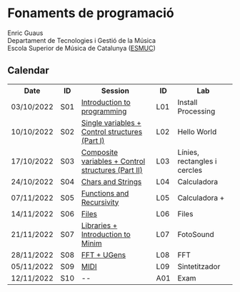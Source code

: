 <h1>Fonaments de programació</h1>
Enric Guaus<br>
Departament de Tecnologies i Gestió de la Música<br>
Escola Superior de Música de Catalunya (<a href="https://www.esmuc.cat/" target="_blank">ESMUC</a>)<br>

<h2>Calendar</h2>

<table>
  <tr>
    <th>Date</th>
    <th>ID</th>
    <th>Session</th>
    <th>ID</th>
    <th>Lab</th>
  </tr>
  <tr>
    <td>03/10/2022</td>
    <td>S01</td>
    <td><a href="https://github.com/enricguaus/programacio/tree/master/session01">Introduction to programming</a></td>
    <td>L01</td>
    <td>Install Processing</td>
  </tr>
  <tr>
    <td>10/10/2022</td>
    <td>S02</td>
    <td><a href="https://github.com/enricguaus/programacio/tree/master/session02">Single variables + Control structures (Part I)</a></td>
    <td>L02</td>
    <td>Hello World</td>
  </tr>
  <tr>
    <td>17/10/2022</td>
    <td>S03</td>
    <td><a href="https://github.com/enricguaus/programacio/tree/master/session03">Composite variables + Control structures (Part II)</a></td>
    <td>L03</td>
    <td>Línies, rectangles i cercles</td>
  </tr>
  <tr>
    <td>24/10/2022</td>
    <td>S04</td>
    <td><a href="https://github.com/enricguaus/programacio/tree/master/session04">Chars and Strings</a></td>
    <td>L04</td>
    <td>Calculadora</td>
  </tr>
  <tr>
    <td>07/11/2022</td>
    <td>S05</td>
    <td><a href="https://github.com/enricguaus/programacio/tree/master/session05">Functions and Recursivity</a></td>
    <td>L05</td>
    <td>Calculadora +</td>
  </tr>
    <td>14/11/2022</td>
    <td>S06</td>
    <td><a href="https://github.com/enricguaus/programacio/tree/master/session06">Files</a></td>
    <td>L06</td>
    <td>Files</td>
  <tr>
    <td>21/11/2022</td>
    <td>S07</td>
    <td><a href="https://github.com/enricguaus/programacio/tree/master/session07">Libraries + Introduction to Minim</a></td>
    <td>L07</td>
    <td>FotoSound</td>
  </tr>
  <tr>
    <td>28/11/2022</td>
    <td>S08</td>
    <td><a href="https://github.com/enricguaus/programacio/tree/master/session08">FFT + UGens</a></td>
    <td>L08</td>
    <td>FFT</td>
  </tr>
  <tr>
    <td>05/11/2022</td>
    <td>S09</td>
    <td><a href="https://github.com/enricguaus/programacio/tree/master/session09">MIDI</a></td>
    <td>L09</td>
    <td>Sintetitzador</td>
  </tr>
  <tr>
    <td>12/11/2022</td>
    <td>S10</td>
    <td>--</td>
    <td>A01</td>
    <td>Exam</td>
  </tr>
</table>

